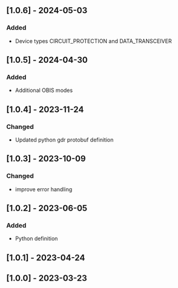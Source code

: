 ## [1.0.6] - 2024-05-03
### Added
- Device types CIRCUIT_PROTECTION and DATA_TRANSCEIVER

## [1.0.5] - 2024-04-30
### Added
- Additional OBIS modes

## [1.0.4] - 2023-11-24
### Changed
- Updated python gdr protobuf definition

## [1.0.3] - 2023-10-09
### Changed
- improve error handling

## [1.0.2] - 2023-06-05
### Added
- Python definition

## [1.0.1] - 2023-04-24

## [1.0.0] - 2023-03-23
